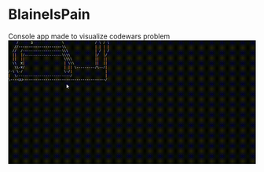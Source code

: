 # BlaineIsPain
Console app made to visualize codewars problem
![img](https://github.com/JeremiasRy/BlaineIsPain/blob/master/blaine-is-a-pain.gif)

